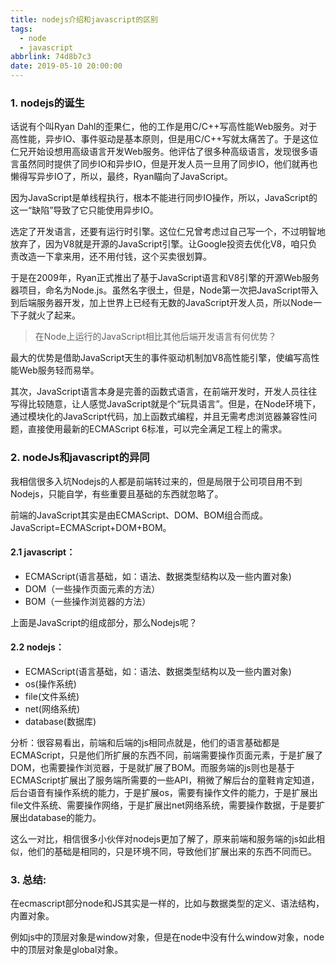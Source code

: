 ```yaml
---
title: nodejs介绍和javascript的区别
tags:
  - node
  - javascript
abbrlink: 74d8b7c3
date: 2019-05-10 20:00:00
---
```


### 1. nodejs的诞生

话说有个叫Ryan Dahl的歪果仁，他的工作是用C/C++写高性能Web服务。对于高性能，异步IO、事件驱动是基本原则，但是用C/C++写就太痛苦了。于是这位仁兄开始设想用高级语言开发Web服务。他评估了很多种高级语言，发现很多语言虽然同时提供了同步IO和异步IO，但是开发人员一旦用了同步IO，他们就再也懒得写异步IO了，所以，最终，Ryan瞄向了JavaScript。

因为JavaScript是单线程执行，根本不能进行同步IO操作，所以，JavaScript的这一“缺陷”导致了它只能使用异步IO。

选定了开发语言，还要有运行时引擎。这位仁兄曾考虑过自己写一个，不过明智地放弃了，因为V8就是开源的JavaScript引擎。让Google投资去优化V8，咱只负责改造一下拿来用，还不用付钱，这个买卖很划算。

于是在2009年，Ryan正式推出了基于JavaScript语言和V8引擎的开源Web服务器项目，命名为Node.js。虽然名字很土，但是，Node第一次把JavaScript带入到后端服务器开发，加上世界上已经有无数的JavaScript开发人员，所以Node一下子就火了起来。

<!-- more -->

>  在Node上运行的JavaScript相比其他后端开发语言有何优势？

最大的优势是借助JavaScript天生的事件驱动机制加V8高性能引擎，使编写高性能Web服务轻而易举。

其次，JavaScript语言本身是完善的函数式语言，在前端开发时，开发人员往往写得比较随意，让人感觉JavaScript就是个“玩具语言”。但是，在Node环境下，通过模块化的JavaScript代码，加上函数式编程，并且无需考虑浏览器兼容性问题，直接使用最新的ECMAScript 6标准，可以完全满足工程上的需求。



### 2. nodeJs和javascript的异同

我相信很多入坑Nodejs的人都是前端转过来的，但是局限于公司项目用不到Nodejs，只能自学，有些重要且基础的东西就忽略了。

前端的JavaScript其实是由ECMAScript、DOM、BOM组合而成。JavaScript=ECMAScript+DOM+BOM。

#### 2.1 javascript：

- ECMAScript(语言基础，如：语法、数据类型结构以及一些内置对象)
- DOM（一些操作页面元素的方法）
- BOM（一些操作浏览器的方法）

上面是JavaScript的组成部分，那么Nodejs呢？

#### 2.2 nodejs：

- ECMAScript(语言基础，如：语法、数据类型结构以及一些内置对象)
- os(操作系统)
- file(文件系统)
- net(网络系统)
- database(数据库)

分析：很容易看出，前端和后端的js相同点就是，他们的语言基础都是ECMAScript，只是他们所扩展的东西不同，前端需要操作页面元素，于是扩展了DOM，也需要操作浏览器，于是就扩展了BOM。而服务端的js则也是基于ECMAScript扩展出了服务端所需要的一些API，稍微了解后台的童鞋肯定知道，后台语音有操作系统的能力，于是扩展os，需要有操作文件的能力，于是扩展出file文件系统、需要操作网络，于是扩展出net网络系统，需要操作数据，于是要扩展出database的能力。

这么一对比，相信很多小伙伴对nodejs更加了解了，原来前端和服务端的js如此相似，他们的基础是相同的，只是环境不同，导致他们扩展出来的东西不同而已。



### 3. 总结:

在ecmascript部分node和JS其实是一样的，比如与数据类型的定义、语法结构，内置对象。

例如js中的顶层对象是window对象，但是在node中没有什么window对象，node中的顶层对象是global对象。